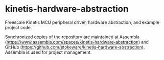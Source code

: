 kinetis-hardware-abstraction
============================

Freescale Kinetis MCU peripheral driver, hardware abstraction, and example project code.

Synchronized copies of the repository are maintained at Assembla (https://www.assembla.com/spaces/kinetis-hardware-abstraction) and GitHub (https://github.com/stokeware/kinetis-hardware-abstraction). Assembla is used for project management.
